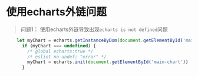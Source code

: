 # 使用echarts外链问题


> 问题1： 使用echarts外链导致出现`echarts is not defined`问题

```js
    let myChart = echarts.getInstanceByDom(document.getElementById('main-chart'))
      if (myChart === undefined) {
        /* global echarts:true */
        /* eslint no-undef: "error" */
        myChart = echarts.init(document.getElementById('main-chart'))
      }
```